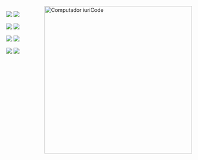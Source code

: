 <img src="https://raw.githubusercontent.com/MicaelliMedeiros/micaellimedeiros/master/image/computer-illustration.png" min-width="400px" max-width="400px" width="400px" align="right" alt="Computador iuriCode"/>

<img src="https://img.shields.io/badge/Linux-E34F26?style=for-the-badge&logo=linux&logoColor=black"/> <img src="https://img.shields.io/badge/Shell_Script-121011?style=for-the-badge&logo=gnu-bash&logoColor=white"/>

<img src="https://img.shields.io/badge/Java-ED8B00?style=for-the-badge&logo=java&logoColor=white"/> <img src="https://img.shields.io/badge/Kotlin-0095D5?&style=for-the-badge&logo=kotlin&logoColor=white"/>

<img src="https://img.shields.io/badge/Flutter-02569B?style=for-the-badge&logo=flutter&logoColor=white"/> <img src="https://img.shields.io/badge/Dart-0175C2?style=for-the-badge&logo=dart&logoColor=white"/>

<img src="https://img.shields.io/badge/Go-00ADD8?style=for-the-badge&logo=go&logoColor=white"/>

<img src="https://img.shields.io/badge/Docker-2496ED?style=for-the-badge&logo=docker&logoColor=white"/>
